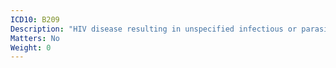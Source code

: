 ```yaml
---
ICD10: B209
Description: "HIV disease resulting in unspecified infectious or parasitic disease"
Matters: No
Weight: 0
---
```


